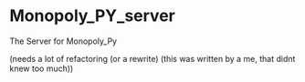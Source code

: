 # Monopoly_PY_server
The Server for Monopoly_Py

(needs a lot of refactoring (or a rewrite) (this was written by a me, that didnt knew too much))
